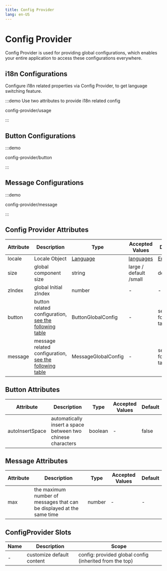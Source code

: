 ```yaml
---
title: Config Provider
lang: en-US
---
```


# Config Provider

Config Provider is used for providing global configurations, which enables your entire application to access these configurations everywhere.

## i18n Configurations

Configure i18n related properties via Config Provider, to get language switching feature.

:::demo Use two attributes to provide i18n related config

config-provider/usage

:::

## Button Configurations

:::demo

config-provider/button

:::

## Message Configurations

:::demo

config-provider/message

:::

## Config Provider Attributes

| Attribute | Description                                                                   | Type                                                                                                                               | Accepted Values                                                                         | Default                                                                                     |
| --------- | ----------------------------------------------------------------------------- | ---------------------------------------------------------------------------------------------------------------------------------- | --------------------------------------------------------------------------------------- | ------------------------------------------------------------------------------------------- |
| locale    | Locale Object                                                                 | [Language](https://github.com/element-plus/element-plus/blob/a98ff9b40c0c3d2b9959f99919bd8363e3e3c25a/packages/locale/index.ts#L5) | [languages](https://github.com/element-plus/element-plus/tree/dev/packages/locale/lang) | [English](https://github.com/element-plus/element-plus/blob/dev/packages/locale/lang/en.ts) |
| size      | global component size                                                         | string                                                                                                                             | large / default /small                                                                  | default                                                                                     |
| zIndex    | global Initial zIndex                                                         | number                                                                                                                             | -                                                                                       | -                                                                                           |
| button    | button related configuration, [see the following table](#button-attributes)   | ButtonGlobalConfig                                                                                                                 | -                                                                                       | see the following table                                                                     |
| message   | message related configuration, [see the following table](#message-attributes) | MessageGlobalConfig                                                                                                                | -                                                                                       | see the following table                                                                     |

## Button Attributes

| Attribute       | Description                                                 | Type    | Accepted Values | Default |
| --------------- | ----------------------------------------------------------- | ------- | --------------- | ------- |
| autoInsertSpace | automatically insert a space between two chinese characters | boolean | -               | false   |

## Message Attributes

| Attribute | Description                                                           | Type   | Accepted Values | Default |
| --------- | --------------------------------------------------------------------- | ------ | --------------- | ------- |
| max       | the maximum number of messages that can be displayed at the same time | number | -               | -       |

## ConfigProvider Slots

| Name | Description               | Scope                                                   |
| ---- | ------------------------- | ------------------------------------------------------- |
| -    | customize default content | config: provided global config (inherited from the top) |
